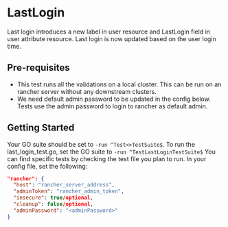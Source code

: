 # LastLogin
Last login introduces a new label in user resource and LastLogin field in user attribute resource. Last login is now updated based on the user login time.

## Pre-requisites
- This test runs all the validations on a local cluster. This can be run on an rancher server without any downstream clusters.
- We need default admin password to be updated in the config below. Tests use the admin password to login to rancher as default admin.

## Getting Started
Your GO suite should be set to `-run ^Test<>TestSuite$`. To run the last_login_test.go, set the GO suite to `-run ^TestLastLoginTestSuite$` You can find specific tests by checking the test file you plan to run.
In your config file, set the following:

```json
"rancher": { 
  "host": "rancher_server_address",
  "adminToken": "rancher_admin_token",
  "insecure": true/optional,
  "cleanup": false/optional,
  "adminPassword": "<adminPassword>"
}
```

